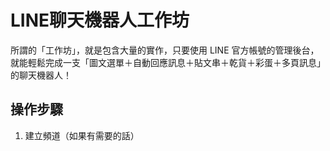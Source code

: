 # LINE聊天機器人工作坊

所謂的「工作坊」，就是包含大量的實作，只要使用 LINE 官方帳號的管理後台，就能輕鬆完成一支「圖文選單＋自動回應訊息＋貼文串＋乾貨＋彩蛋＋多頁訊息」的聊天機器人！

## 操作步驟

1. 建立頻道（如果有需要的話）
